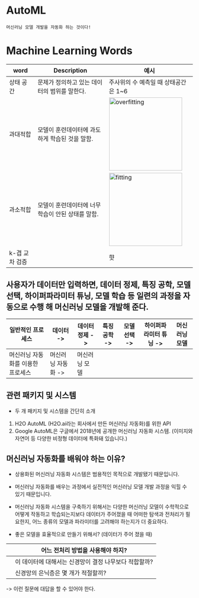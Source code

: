 # AutoML
```commandline
머신러닝 모델 개발을 자동화 하는 것이다!
```

# Machine Learning Words
| word      | Description                  | 예시                     |
|-----------|------------------------------|------------------------|
| 상태 공간     | 문제가 정의하고 있는 데이터의 범위를 말한다.    | 주사위의 수 예측일 때 상태공간은 1~6 |
| 과대적합      | 모델이 훈련데이터에 과도하게 학습된 것을 말함.   | <img width="197" alt="overfitting" src="https://github.com/minseo2000/deeplearningStudy/assets/59526414/88e1b949-8607-401c-983a-6f8b96eb16a8"> |
| 과소적합      | 모델이 훈련데이터에 너무 학습이 안된 상태를 말함. |<img width="197" alt="fitting" src="https://github.com/minseo2000/deeplearningStudy/assets/59526414/bb89dc8b-463d-4d07-b8dd-2f6385db9e89">|
| k-겹 교차 검증 |                              |  햣                      |



## 사용자가 데이터만 입력하면, 데이터 정제, 특징 공학, 모델 선택, 하이퍼파라미터 튜닝, 모델 학습 등 일련의 과정을 자동으로 수행 해 머신러닝 모델을 개발해 준다.

| 일반적인 프로세스          | 데이터 ->       | 데이터 정제 -> | 특징 공학 -> | 모델 선택 -> | 하이퍼파라미터 튜닝 -> | 머신러닝 모델 |
|--------------------|--------------|-----------|----------|----------|---------------|---------|
| 머신러닝 자동화를 이용한 프로세스 | 머신러닝 자동화 ->  | 머신러닝 모델   |          |          |               |         |

## 관련 패키지 및 시스템
- 두 개 패키지 및 시스템을 간단히 소개
1. H2O AutoML (H2O.ai라는 회사에서 만든 머신러닝 자동화)를 위한 API
2. Google AutoML은 구글에서 2018년에 공개한 머신러닝 자동화 시스템. (이미지와 자연어 등 다양한 비정형 데이터에 특화돼 있습니다.)

## 머신러닝 자동화를 배워야 하는 이유?
- 상용화된 머신러닝 자동화 시스템은 범용적인 목적으로 개발됐기 때문입니다.
- 머신러닝 자동화를 배우는 과정에서 실전적인 머신러닝 모델 개발 과정을 익힐 수 있기 때문입니다.

- 머신러닝 자동화 시스템을 구축하기 위해서는 다양한 머신러닝 모델이 수학적으로 어떻게 작동하고 학습되는지보다 데이터가 주어졌을 때 어떠한 탐색과 전처리가 필요한지, 어느 종류의 모델과 파라미터를 고려해야 하는지가 더 중요하다.

- 좋은 모델을 효율적으로 만들기 위해서? (데이터가 주어 졌을 때)

|  | 어느 전처리 방법을 사용해야 하지?            |
|--|--------------------------------|
|  | 이 데이터에 대해서는 신경망이 결정 나무보다 적합할까? |
|| 신경망의 은닉층은 몇 개가 적절할끼?           |
-> 이런 질문에 대답을 할 수 있어야 한다.


